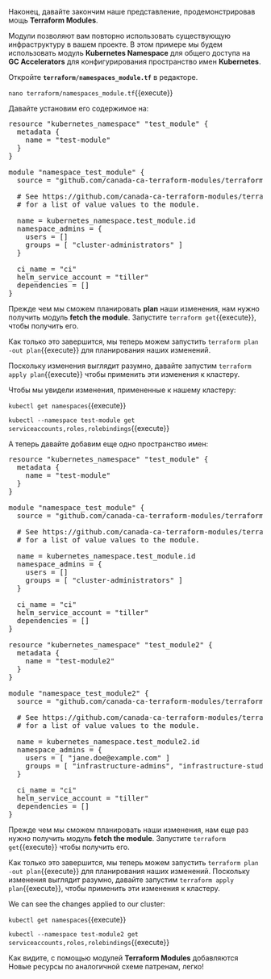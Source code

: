 Наконец, давайте закончим наше представление, продемонстрировав мощь **Terraform Modules**.

Модули позволяют вам повторно использовать существующую инфраструктуру в вашем проекте. В этом примере
мы будем использовать модуль **Kubernetes Namespace** для общего доступа на **GC Accelerators** для конфигурирования
пространство имен **Kubernetes**.

Откройте **`terraform/namespaces_module.tf`** в редакторе.

`nano terraform/namespaces_module.tf`{{execute}}

Давайте установим его содержимое на:

<pre class="file" data-filename="terraform/namespaces_module.tf" data-target="replace">resource "kubernetes_namespace" "test_module" {
  metadata {
    name = "test-module"
  }
}

module "namespace_test_module" {
  source = "github.com/canada-ca-terraform-modules/terraform-kubernetes-namespace"

  # See https://github.com/canada-ca-terraform-modules/terraform-kubernetes-namespace#variables-values
  # for a list of value values to the module.

  name = kubernetes_namespace.test_module.id
  namespace_admins = {
    users = []
    groups = [ "cluster-administrators" ]
  }

  ci_name = "ci"
  helm_service_account = "tiller"
  dependencies = []
}
</pre>


Прежде чем мы сможем планировать **plan** наши изменения, нам нужно получить модуль **fetch the module**.
Запустите `terraform get`{{execute}}, чтобы получить его.

Как только это завершится, мы теперь можем запустить `terraform plan -out plan`{{execute}} для планирования наших изменений. 

Поскольку изменения выглядит разумно, давайте запустим `terraform apply plan`{{execute}} чтобы применить эти изменения к кластеру.

Чтобы мы увидели изменения, примененные к нашему кластеру:

`kubectl get namespaces`{{execute}}

`kubectl --namespace test-module get serviceaccounts,roles,rolebindings`{{execute}}

А теперь давайте добавим еще одно пространство имен:

<pre class="file" data-filename="terraform/namespaces-module.tf" data-target="replace">resource "kubernetes_namespace" "test_module" {
  metadata {
    name = "test-module"
  }
}

module "namespace_test_module" {
  source = "github.com/canada-ca-terraform-modules/terraform-kubernetes-namespace"

  # See https://github.com/canada-ca-terraform-modules/terraform-kubernetes-namespace#variables-values
  # for a list of value values to the module.

  name = kubernetes_namespace.test_module.id
  namespace_admins = {
    users = []
    groups = [ "cluster-administrators" ]
  }

  ci_name = "ci"
  helm_service_account = "tiller"
  dependencies = []
}

resource "kubernetes_namespace" "test_module2" {
  metadata {
    name = "test-module2"
  }
}

module "namespace_test_module2" {
  source = "github.com/canada-ca-terraform-modules/terraform-kubernetes-namespace"

  # See https://github.com/canada-ca-terraform-modules/terraform-kubernetes-namespace#variables-values
  # for a list of value values to the module.

  name = kubernetes_namespace.test_module2.id
  namespace_admins = {
    users = [ "jane.doe@example.com" ]
    groups = [ "infrastructure-admins", "infrastructure-students" ]
  }

  ci_name = "ci"
  helm_service_account = "tiller"
  dependencies = []
}
</pre>

Прежде чем мы сможем планировать наши изменения, нам еще раз нужно получить модуль **fetch the module**.
Запустите `terraform get`{{execute}} чтобы получить его.

Как только это завершится, мы теперь можем запустить `terraform plan -out plan`{{execute}} для планирования наших изменений.
Поскольку изменения выглядит разумно, давайте запустим `terraform apply plan`{{execute}}, чтобы применить эти изменения к кластеру.

We can see the changes applied to our cluster:

`kubectl get namespaces`{{execute}}

`kubectl --namespace test-module2 get serviceaccounts,roles,rolebindings`{{execute}}

Как видите, с помощью модулей **Terraform Modules** добавляются Новые ресурсы по аналогичной схеме патренам, легко!
